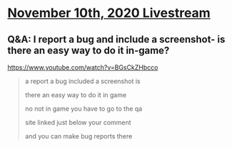# [November 10th, 2020 Livestream](../2020-11-10.md)
## Q&A: I report a bug and include a screenshot- is there an easy way to do it in-game?
https://www.youtube.com/watch?v=BGsCkZHbcco
> a report a bug included a screenshot is
>
> there an easy way to do it in game
>
> no not in game you have to go to the qa
>
> site linked just below your comment
>
> and you can make bug reports there
>
